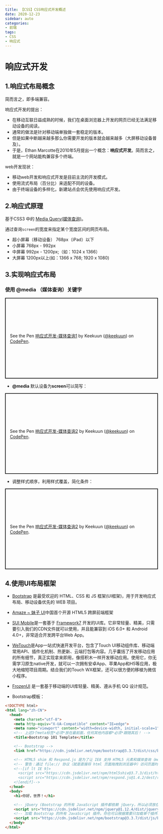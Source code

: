 ```yaml
---
title: 【CSS】CSS响应式开发概述
date: 2020-12-23
sidebar: auto
categories: 
- 前端
tags: 
- CSS
- 响应式
---
```


# 响应式开发
## 1.响应式布局概念
简而言之，即多端兼容。

响应式开发的提出：
+ 在移动互联日益成熟的时候，我们在桌面浏览器上开发的网页已经无法满足移动设备的阅读。
+ 通常的做法是针对移动端单独做一套稳定的版本。
+ 但是如果中断越来越多那么你需要开发的版本就会越来越多（大屏移动设备普及）。
+ 于是，Ethan Marcotte在2010年5月提出一个概念：**响应式开发**。简而言之，就是一个网站能构兼容多个终端。

web开发现状：
+ 移动web开发和响应式开发是目前主流的开发模式。
+ 使用流式布局（百分比）来适配不同的设备。
+ 由于终端设备的多样化，新建站点会优先使用响应式开发。

## 2.响应式原理
基于CSS3 中的 [Media Query(媒体查询)](https://developer.mozilla.org/zh-CN/docs/Web/Guide/CSS/Media_queries)。

通过查询`screen`的宽度来指定某个宽度区间的网页布局。
+ 超小屏幕（移动设备） 768px（iPad）以下
+ 小屏幕 	768px - 992px
+ 中屏幕	992px - 1200px;（如：1024 x 1366）
+ 大屏幕 	1200px以上(如：1366 x 768; 1920 x 1080)

## 3.实现响应式布局
### 使用 **@media** （媒体查询）关键字
<p class="codepen" data-height="265" data-theme-id="0" data-default-tab="css,result" data-user="keekuun" data-slug-hash="xxKXKOe" style="height: 265px; box-sizing: border-box; display: flex; align-items: center; justify-content: center; border: 2px solid; margin: 1em 0; padding: 1em;" data-pen-title="响应式开发-媒体查询1">
  <span>See the Pen <a href="https://codepen.io/keekuun/pen/xxKXKOe/">
  响应式开发-媒体查询1</a> by Keekuun (<a href="https://codepen.io/keekuun">@keekuun</a>)
  on <a href="https://codepen.io">CodePen</a>.</span>
</p>
<script async src="https://static.codepen.io/assets/embed/ei.js"></script>

+ **@media** 默认设备为**screen**可以简写：
<p class="codepen" data-height="265" data-theme-id="0" data-default-tab="css,result" data-user="keekuun" data-slug-hash="wvwrwde" style="height: 265px; box-sizing: border-box; display: flex; align-items: center; justify-content: center; border: 2px solid; margin: 1em 0; padding: 1em;" data-pen-title="响应式开发-媒体查询2">
  <span>See the Pen <a href="https://codepen.io/keekuun/pen/wvwrwde/">
  响应式开发-媒体查询2</a> by Keekuun (<a href="https://codepen.io/keekuun">@keekuun</a>)
  on <a href="https://codepen.io">CodePen</a>.</span>
</p>
<script async src="https://static.codepen.io/assets/embed/ei.js"></script>

+ 调整样式顺序，利用样式覆盖，简化条件：
<p class="codepen" data-height="265" data-theme-id="0" data-default-tab="css,result" data-user="keekuun" data-slug-hash="wvwrwde" style="height: 265px; box-sizing: border-box; display: flex; align-items: center; justify-content: center; border: 2px solid; margin: 1em 0; padding: 1em;" data-pen-title="响应式开发-媒体查询2">
  <span>See the Pen <a href="https://codepen.io/keekuun/pen/wvwrwde/">
  响应式开发-媒体查询2</a> by Keekuun (<a href="https://codepen.io/keekuun">@keekuun</a>)
  on <a href="https://codepen.io">CodePen</a>.</span>
</p>
<script async src="https://static.codepen.io/assets/embed/ei.js"></script>

## 4.使用UI布局框架
+ [Bootstrap](https://www.bootcss.com) 是最受欢迎的 HTML、CSS 和 JS 框架(UI框架)，用于开发响应式布局、移动设备优先的 WEB 项目。
+ [Amaze ~ 妹子 UI](https://amazeui.clouddeep.cn)中国首个开源 HTML5 跨屏前端框架
+ [SUI Mobile](http://m.sui.taobao.org)是一套基于 [Framework7](http://framework7.taobao.org) 开发的UI库。它非常轻量、精美，只需要引入我们的CDN文件就可以使用，并且能兼容到 iOS 6.0+ 和 Android 4.0+，非常适合开发跨平台Web App。
+ [WeTouch](http://www.wetouch.net)是App一站式快速开发平台，包含了Touch UI移动组件库、移动端常用API、插件化机制、热更新、云端打包等内容。几乎囊括了开发移动应用的所有细节，真正实现拿来即用，像搭积木一样开发移动应用。使用它，你无需学习原生native开发，就可以一次拥有安卓App、苹果App和H5等应用，极大地缩短项目周期。结合我们的Touch WX框架，还可以很方便的移植为微信小程序。
+ [FrozenUI](https://frozenui.github.io) 是一套基于移动端的UI库轻量、精美、遵从手机 QQ 设计规范。

+ Bootstrap模板：
```html
<!DOCTYPE html>
<html lang="zh-CN">
  <head>
    <meta charset="utf-8">
    <meta http-equiv="X-UA-Compatible" content="IE=edge">
    <meta name="viewport" content="width=device-width, initial-scale=1">
    <!-- 上述3个meta标签*必须*放在最前面，任何其他内容都*必须*跟随其后！ -->
    <title>Bootstrap 101 Template</title>

    <!-- Bootstrap -->
    <link href="https://cdn.jsdelivr.net/npm/bootstrap@3.3.7/dist/css/bootstrap.min.css" rel="stylesheet">

    <!-- HTML5 shim 和 Respond.js 是为了让 IE8 支持 HTML5 元素和媒体查询（media queries）功能 -->
    <!-- 警告：通过 file:// 协议（就是直接将 html 页面拖拽到浏览器中）访问页面时 Respond.js 不起作用 -->
    <!--[if lt IE 9]>
      <script src="https://cdn.jsdelivr.net/npm/html5shiv@3.7.3/dist/html5shiv.min.js"></script>
      <script src="https://cdn.jsdelivr.net/npm/respond.js@1.4.2/dest/respond.min.js"></script>
    <![endif]-->
  </head>
  <body>
    <h1>你好，世界！</h1>

    <!-- jQuery (Bootstrap 的所有 JavaScript 插件都依赖 jQuery，所以必须放在前边) -->
    <script src="https://cdn.jsdelivr.net/npm/jquery@1.12.4/dist/jquery.min.js"></script>
    <!-- 加载 Bootstrap 的所有 JavaScript 插件。你也可以根据需要只加载单个插件。 -->
    <script src="https://cdn.jsdelivr.net/npm/bootstrap@3.3.7/dist/js/bootstrap.min.js"></script>
  </body>
</html>
```
